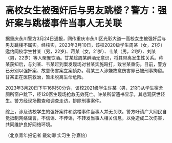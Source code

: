 # 高校女生被强奸后与男友跳楼？警方：强奸案与跳楼事件当事人无关联

据重庆永川警方3月24日通报，网传重庆市永川区光彩大道一高校女生被强奸后与男友跳楼不属实。经核实，2023年3月10日，该校2020级学生周某（女，21岁）邀约同校学生甘某（男，22岁)、蒋某（女，21岁）、韦某（男，21岁）、刘某（男，22岁）等人聚餐饮酒。甘某趁周某醉酒无意识，将其带离发生性关系。蒋某获知后，与刘某、韦某赶到案发现场对甘某实施殴打，致甘某重伤。目前，警方已分别以强奸案、故意伤害案立案侦办。蒋某三人涉嫌故意伤害罪已被刑事拘留。甘某正在医院救治，暂未脱离生命危险。

2023年3月20日下午16时50分许，该校2021级学生许某（男，21岁)从学生宿舍厕所窗户跳下，经120医生现场抢救无效死亡。许某所留遗书显示，其悲观厌世轻生。警方经现场勘查和调查走访，排除刑事案件。

综上，涉及该校学生的强奸案件和跳楼事件当事人并无关联。警方吁请广大网民自觉抵制网络谣言，不信谣、不传谣，不转发当事人相关信息，以免造成二次伤害，共同维护良好网络环境。

（北京青年报记者 戴幼卿 实习生 孙嘉怡）

